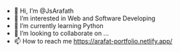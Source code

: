- 👋 Hi, I’m @JsArafath
- 👀 I’m interested in Web and Software Developing
- 🌱 I’m currently learning Python
- 💞️ I’m looking to collaborate on ...
- 📫 How to reach me https://arafat-portfolio.netlify.app/

<!---
JsArafath/JsArafath is a ✨ special ✨ repository because its `README.md` (this file) appears on your GitHub profile.
You can click the Preview link to take a look at your changes.
--->
